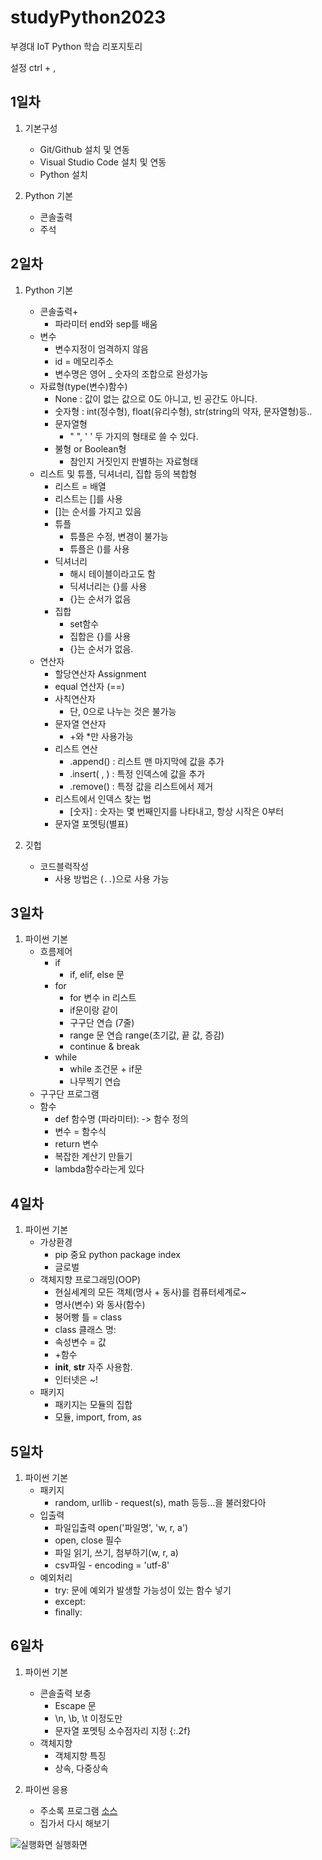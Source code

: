 # studyPython2023
부경대 IoT Python 학습 리포지토리

설정 ctrl + ,

## 1일차
1. 기본구성
    - Git/Github 설치 및 연동
    - Visual Studio Code 설치 및 연동
    - Python 설치

2. Python 기본
    - 콘솔출력
    - 주석

## 2일차 
1. Python 기본
    - 콘솔출력+
        - 파라미터 end와 sep를 배움
    - 변수
        - 변수지정이 엄격하지 않음
        - id = 메모리주소 
        - 변수명은 영어 _ 숫자의 조합으로 완성가능
    - 자료형(type(변수)함수)
        - None : 값이 없는 값으로 0도 아니고, 빈 공간도 아니다.
        - 숫자형 : int(정수형), float(유리수형), str(string의 약자, 문자열형)등..
        - 문자열형
            - " ", ' ' 두 가지의 형태로 쓸 수 있다.
        - 불형 or Boolean형
            - 참인지 거짓인지 판별하는 자료형태
    - 리스트 및 튜플, 딕셔너리, 집합 등의 복합형
        - 리스트 = 배열
        - 리스트는 []를 사용
        - []는 순서를 가지고 있음
        - 튜플 
            - 튜플은 수정, 변경이 불가능
            - 튜플은 ()를 사용
        - 딕셔너리
            - 해시 테이블이라고도 함
            - 딕셔너리는 {}를 사용
            - {}는 순서가 없음
        - 집합     
            - set함수
            - 집합은 {}를 사용
            - {}는 순서가 없음.
    - 연산자
        - 할당연산자 Assignment
        - equal 연산자 (==)
        - 사칙연산자
            - 단, 0으로 나누는 것은 불가능
        - 문자열 연산자
            - +와 *만 사용가능
        - 리스트 연산
            - .append() : 리스트 맨 마지막에 값을 추가
            - .insert( , ) : 특정 인덱스에 값을 추가
            - .remove() : 특정 값을 리스트에서 제거
        - 리스트에서 인덱스 찾는 법
            - [숫자] : 숫자는 몇 번째인지를 나타내고, 항상 시작은 0부터
        - 문자열 포멧팅(별표)

2. 깃헙 
    - 코드블럭작성
        - 사용 방법은 (```..```)으로 사용 가능

## 3일차
1. 파이썬 기본
    - 흐름제어
        - if
            - if, elif, else 문
        - for
            - for 변수 in 리스트
            - if문이랑 같이
            - 구구단 연습 (7줄)
            - range 문 연습 range(초기값, 끝 값, 증감)
            - continue & break
        - while
            - while 조건문 + if문
            - 나무찍기 연습
    - 구구단 프로그램
    - 함수
        - def 함수명 (파라미터): -> 함수 정의
        - 변수 = 함수식
        - return 변수
        - 복잡한 계산기 만들기
        - lambda함수라는게 있다

## 4일차
1. 파이썬 기본
    - 가상환경
        - pip 중요 python package index
        - 글로벌
    - 객체지향 프로그래밍(OOP)
        - 현실세계의 모든 객체(명사 + 동사)를 컴퓨터세계로~
        - 명사(변수) 와 동사(함수)
        - 붕어빵 틀 = class
        - class 클래스 명:
        - 속성변수 = 값
        - +함수
        - __init__, __str__ 자주 사용함.
        - 인터넷은 ~!
    - 패키지
        - 패키지는 모듈의 집합
        - 모듈, import, from, as

## 5일차
1. 파이썬 기본
    - 패키지 
        - random, urllib - request(s), math 등등...을 불러왔다아
    - 입출력
        - 파일입출력 open('파일명', 'w, r, a')
        - open, close 필수
        - 파일 읽기, 쓰기, 첨부하기(w, r, a)
        - csv파일 - encoding = 'utf-8'
    - 예외처리
        - try: 문에 예외가 발생할 가능성이 있는 함수 넣기
        - except:
        - finally:

## 6일차
1. 파이썬 기본
    - 콘솔출력 보충
        - Escape 문
        - \n, \b, \t 이정도만
        - 문자열 포멧팅 소수점자리 지정 {:.2f}
    - 객체지향 
        - 객체지향 특징
        - 상속, 다중상속

2. 파이썬 응용
    - 주소록 프로그램 [소스](https://github.com/d0ng999/studyPython2023/blob/main/project/address_app.py)
    - 집가서 다시 해보기

![실행화면](https://raw.githubusercontent.com/d0ng999/studyPython2023/main/images/address_app.png)
실행화면


